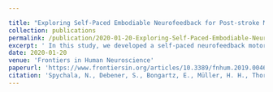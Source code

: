 ```yaml
---

title: "Exploring Self-Paced Embodiable Neurofeedback for Post-stroke Motor Rehabilitation"
collection: publications
permalink: /publication/2020-01-20-Exploring-Self-Paced-Embodiable-Neurofeedback-for-Post-stroke-Motor-Rehabilitation-number-1
excerpt: ' In this study, we developed a self-paced neurofeedback motor-imagery training (NF-MIT) paradigm with an embodiable feedback signal (in our case, an anthropomorphic robotic hand), and tested its feasibility with both stroke patients and healthy controls. Results show that it can well complement classical approaches of NF-MIT and thus be beneficial in post-stroke motor rehabilitation.'
date: 2020-01-20
venue: 'Frontiers in Human Neuroscience'
paperurl: 'https://www.frontiersin.org/articles/10.3389/fnhum.2019.00461/full'
citation: 'Spychala, N., Debener, S., Bongartz, E., Müller, H. H., Thorne, J. D., Philipsen, A., & Braun, N. (2020). Exploring Self-Paced Embodiable Neurofeedback for Post-stroke Motor Rehabilitation. Frontiers in Human Neuroscience, 13, 461.'
---
```

